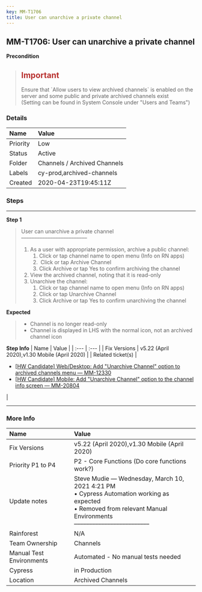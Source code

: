 ```yaml
---
key: MM-T1706
title: User can unarchive a private channel
---
```


## MM-T1706: User can unarchive a private channel

**Precondition**

> <article><h1><span style="color: rgb(184, 49, 47);">Important</span></h1>Ensure that `Allow users to view archived channels` is enabled on the server and some public and private archived channels exist<br>(Setting can be found in System Console under "Users and Teams")</article>

### Details

| Name     | Value                        |
| :------- | :--------------------------- |
| Priority | Low                          |
| Status   | Active                       |
| Folder   | Channels / Archived Channels |
| Labels   | cy-prod,archived-channels    |
| Created  | 2020-04-23T19:45:11Z         |

### Steps

<hr/>

**Step 1**

> <article>User can unarchive a private channel<br>–––––––––––––––––––––––––<ol><li>As a user with appropriate permission, archive a public channel:<ol><li>Click or tap channel name to open menu (Info on RN apps)</li><li>&nbsp;Click or tap Archive Channel</li><li>Click Archive or tap Yes to confirm archiving the channel</li></ol></li><li>View the archived channel, noting that it is read-only</li><li>Unarchive the channel:<ol><li>Click or tap channel name to open menu (Info on RN apps)</li><li>Click or tap Unarchive Channel</li><li>Click Archive or tap Yes to confirm unarchiving the channel</li></ol></li></ol></article>

**Expected**

> <article><ul><li>Channel is no longer read-only</li><li>Channel is displayed in LHS with the normal icon, not an archived channel icon</li></ul></article>

**Step Info**
| Name | Value |
| :--- | :--- |
| Fix Versions | v5.22 (April 2020),v1.30 Mobile (April 2020) |
| Related ticket(s) | <ul><li><a href="https://mattermost.atlassian.net/browse/MM-12330">[HW Candidate] Web/Desktop: Add "Unarchive Channel" option to archived channels menu — MM-12330</a></li><li><a href="https://mattermost.atlassian.net/browse/MM-20804">[HW Candidate] Mobile: Add "Unarchive Channel" option to the channel info screen — MM-20804</a></li></ul> |

<hr/>

### More Info

| Name                     | Value                                                                                                                                                                   |
| :----------------------- | :---------------------------------------------------------------------------------------------------------------------------------------------------------------------- |
| Fix Versions             | v5.22 (April 2020),v1.30 Mobile (April 2020)                                                                                                                            |
| Priority P1 to P4        | P2 - Core Functions (Do core functions work?)                                                                                                                           |
| Update notes             | Steve Mudie — Wednesday, March 10, 2021 4:21 PM<br>• Cypress Automation working as expected<br>• Removed from relevant Manual Environments<br>––––––––––––––––––––––––– |
| Rainforest               | N/A                                                                                                                                                                     |
| Team Ownership           | Channels                                                                                                                                                                |
| Manual Test Environments | Automated - No manual tests needed                                                                                                                                      |
| Cypress                  | in Production                                                                                                                                                           |
| Location                 | Archived Channels                                                                                                                                                       |
